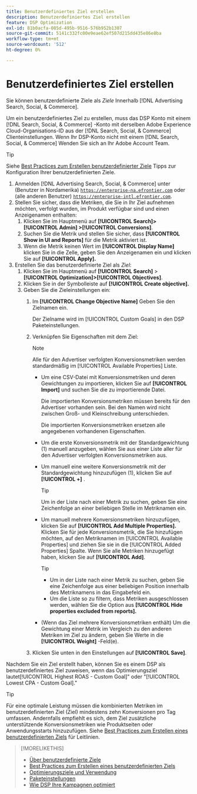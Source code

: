 ```yaml
---
title: Benutzerdefiniertes Ziel erstellen
description: Benutzerdefiniertes Ziel erstellen
feature: DSP Optimization
exl-id: 81b0acfa-085d-495b-9516-576b952b1307
source-git-commit: 5141c332fc00e9eae62ef507d215dd435e86e8ba
workflow-type: tm+mt
source-wordcount: '512'
ht-degree: 0%

---
```


# Benutzerdefiniertes Ziel erstellen

Sie können benutzerdefinierte Ziele als *Ziele* Innerhalb [!DNL Advertising Search, Social, & Commerce].

Um ein benutzerdefiniertes Ziel zu erstellen, muss das DSP Konto mit einem [!DNL Search, Social, & Commerce] -Konto mit derselben Adobe Experience Cloud-Organisations-ID aus der [!DNL Search, Social, & Commerce] Clienteinstellungen. Wenn Ihr DSP-Konto nicht mit einem [!DNL Search, Social, & Commerce] Wenden Sie sich an Ihr Adobe Account Team.

>[!TIP]
>
>Siehe [Best Practices zum Erstellen benutzerdefinierter Ziele](custom-goal-best-practices.md) Tipps zur Konfiguration Ihrer benutzerdefinierten Ziele.

1. Anmelden [!DNL Advertising Search, Social, & Commerce] unter (Benutzer in Nordamerika) [`https://enterprise-na.efrontier.com`](https://enterprise-na.efrontier.com) oder (alle anderen Benutzer) [`https://enterprise-intl.efrontier.com`](https://enterprise-intl.efrontier.com).
1. Stellen Sie sicher, dass die Metriken, die Sie in Ihr Ziel aufnehmen möchten, verfolgt wurden, im Produkt verfügbar sind und einen Anzeigenamen enthalten:
   1. Klicken Sie im Hauptmenü auf **[!UICONTROL Search]> [!UICONTROL Admin] >[!UICONTROL Conversions]**.
   1. Suchen Sie die Metrik und stellen Sie sicher, dass **[!UICONTROL Show in UI and Reports]** für die Metrik aktiviert ist.
   1. Wenn die Metrik keinen Wert im **[!UICONTROL Display Name]** klicken Sie in die Zelle, geben Sie den Anzeigenamen ein und klicken Sie auf **[!UICONTROL Apply].**
1. Erstellen Sie das benutzerdefinierte Ziel als *Ziel*:
   1. Klicken Sie im Hauptmenü auf **[!UICONTROL Search]** > **[!UICONTROL Optimization]>[!UICONTROL Objectives]**.
   1. Klicken Sie in der Symbolleiste auf **[!UICONTROL Create objective].**
   1. Geben Sie die Zieleinstellungen ein:
      1. Im **[!UICONTROL Change Objective Name]** Geben Sie den Zielnamen ein.

         Der Zielname wird im [!UICONTROL Custom Goals] in den DSP Paketeinstellungen.

      1. Verknüpfen Sie Eigenschaften mit dem Ziel:

         >[!NOTE]
         >
         > Alle für den Advertiser verfolgten Konversionsmetriken werden standardmäßig im [!UICONTROL Available Properties] Liste.

         * Um eine CSV-Datei mit Konversionsmetriken und deren Gewichtungen zu importieren, klicken Sie auf **[!UICONTROL Import]** und suchen Sie die zu importierende Datei.

           Die importierten Konversionsmetriken müssen bereits für den Advertiser vorhanden sein. Bei den Namen wird nicht zwischen Groß- und Kleinschreibung unterschieden.

           Die importierten Konversionsmetriken ersetzen alle angegebenen vorhandenen Eigenschaften.

         * Um die erste Konversionsmetrik mit der Standardgewichtung (1) manuell anzugeben, wählen Sie aus einer Liste aller für den Advertiser verfolgten Konversionsmetriken aus.

         * Um manuell eine weitere Konversionsmetrik mit der Standardgewichtung hinzuzufügen (1), klicken Sie auf **[!UICONTROL +]** .

           >[!TIP]
           >
           > Um in der Liste nach einer Metrik zu suchen, geben Sie eine Zeichenfolge an einer beliebigen Stelle im Metriknamen ein.

         * Um manuell mehrere Konversionsmetriken hinzuzufügen, klicken Sie auf **[!UICONTROL Add Multiple Properties].** Klicken Sie für jede Konversionsmetrik, die Sie hinzufügen möchten, auf den Metriknamen im [!UICONTROL Available Properties] und ziehen Sie sie in die [!UICONTROL Added Properties] Spalte. Wenn Sie alle Metriken hinzugefügt haben, klicken Sie auf **[!UICONTROL Add]**.

           >[!TIP]
           >
           >* Um in der Liste nach einer Metrik zu suchen, geben Sie eine Zeichenfolge aus einer beliebigen Position innerhalb des Metriknamens in das Eingabefeld ein.
           >* Um die Liste so zu filtern, dass Metriken ausgeschlossen werden, wählen Sie die Option aus **[!UICONTROL Hide properties excluded from reports].**

         * (Wenn das Ziel mehrere Konversionsmetriken enthält) Um die Gewichtung einer Metrik im Vergleich zu den anderen Metriken im Ziel zu ändern, geben Sie Werte in die **[!UICONTROL Weight]** -Feld(e).

      1. Klicken Sie unten in den Einstellungen auf **[!UICONTROL Save]**.

Nachdem Sie ein Ziel erstellt haben, können Sie es einem DSP als benutzerdefiniertes Ziel zuweisen, wenn das Optimierungsziel lautet[!UICONTROL Highest ROAS - Custom Goal]&quot; oder &quot;[!UICONTROL Lowest CPA - Custom Goal].&quot;

>[!TIP]
>
>Für eine optimale Leistung müssen die kombinierten Metriken im benutzerdefinierten Ziel (Ziel) mindestens zehn Konversionen pro Tag umfassen. Andernfalls empfiehlt es sich, dem Ziel zusätzliche unterstützende Konversionsmetriken wie Produktseiten oder Anwendungsstarts hinzuzufügen. Siehe [Best Practices zum Erstellen eines benutzerdefinierten Ziels](custom-goal-best-practices.md) für Leitlinien.

>[!MORELIKETHIS]
>
>* [Über benutzerdefinierte Ziele](custom-goal-about.md)
>* [Best Practices zum Erstellen eines benutzerdefinierten Ziels](custom-goal-best-practices.md)
>* [Optimierungsziele und Verwendung](optimization-goals.md)
>* [Paketeinstellungen](/help/dsp/campaign-management/packages/package-settings.md)
> * [Wie DSP Ihre Kampagnen optimiert](optimization-how-dsp-optimizes-campaigns.md)
